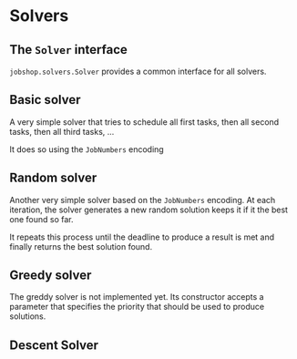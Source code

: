 # Solvers

## The `Solver` interface

`jobshop.solvers.Solver` provides a common interface for all solvers.


## Basic solver

A very simple solver that tries to schedule all first tasks, then all second tasks, then all third tasks, ...

It does so using the `JobNumbers` encoding

## Random solver

Another very simple solver based on the `JobNumbers` encoding.
At each iteration, the solver generates a new random solution keeps it if it the best one found so far.

It repeats this process until the deadline to produce a result is met and finally returns the best solution found.


## Greedy solver

The greddy solver is not implemented yet. 
Its constructor accepts a parameter that specifies the priority that should be used to produce solutions.

## Descent Solver